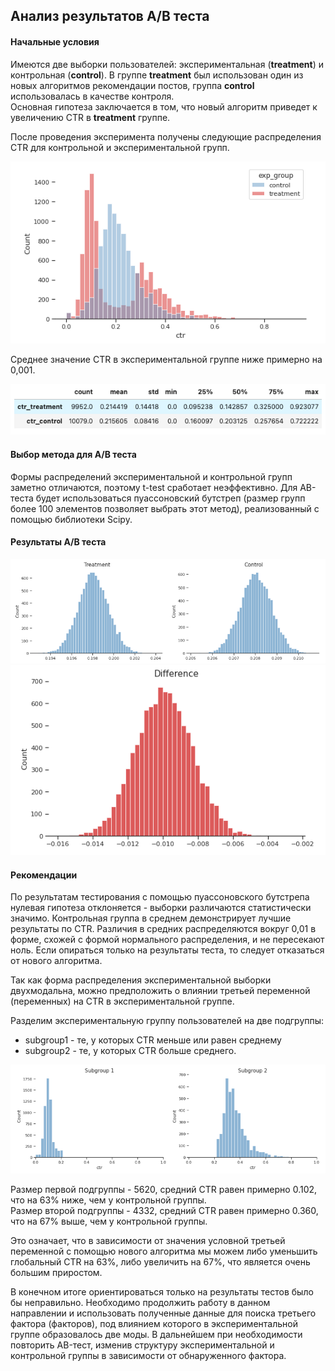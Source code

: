 ## Анализ результатов A/B теста

#### Начальные условия

Имеются две выборки пользователей: экспериментальная (**treatment**) и контрольная (**control**).
В группе **treatment** был использован один из новых алгоритмов рекомендации постов, группа **control** использовалась в качестве контроля. <br>
Основная гипотеза заключается в том, что новый алгоритм приведет к увеличению CTR в **treatment** группе.

После проведения эксперимента получены следующие распределения CTR для контрольной и экспериментальной групп.

<img src='images/scr1.png'>

Среднее значение CTR в экспериментальной группе ниже примерно на 0,001.

<img src='images/scr2.png'>

#### Выбор метода для A/B теста
Формы распределений экспериментальной и контрольной групп заметно отличаются, поэтому t-test сработает неэффективно. Для AB-теста будет использоваться пуассоновский бутстреп (размер групп более 100 элементов позволяет выбрать этот метод), реализованный с помощью библиотеки Scipy. 

#### Результаты A/B теста

<img src='images/scr3.png'>

<img src='images/scr4.png'>

#### Рекомендации

По результатам тестирования с помощью пуассоновского бутстрепа нулевая гипотеза отклоняется - выборки различаются статистически значимо. Контрольная группа в среднем демонстрирует лучшие результаты по CTR. Различия в средних распределяются вокруг 0,01 в форме, схожей с формой нормального распределения, и не пересекают ноль. Если опираться только на результаты теста, то следует отказаться от нового алгоритма.

Так как форма распределения экспериментальной выборки двухмодальна, можно предположить о влиянии третьей переменной (переменных) на CTR в экспериментальной группе.

Разделим экспериментальную группу пользователей на две подгруппы:
- subgroup1 - те, у которых CTR меньше или равен среднему 
- subgroup2 - те, у которых CTR больше среднего. <br>

<img src='images/scr5.png'>

Размер первой подгруппы - 5620, средний CTR равен примерно 0.102, что на 63% ниже, чем у контрольной группы. <br>
Размер второй подгруппы - 4332, средний CTR равен примерно 0.360, что на 67% выше, чем у контрольной группы. <br>

Это означает, что в зависимости от значения условной третьей переменной с помощью нового алгоритма мы можем либо уменьшить глобальный CTR на 63%, либо увеличить на 67%, что является очень большим приростом. 

В конечном итоге ориентироваться только на результаты тестов было бы неправильно. Необходимо продолжить работу в данном направлении и использовать полученные данные для поиска третьего фактора (факторов), под влиянием которого в экспериментальной группе образовалось две моды. В дальнейшем при необходимости повторить AB-тест, изменив структуру экспериментальной и контрольной группы в зависимости от обнаруженного фактора.